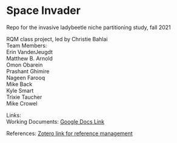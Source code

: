 # Space Invader
Repo for the invasive ladybeetle niche partitioning study, fall 2021

RQM class project, led by Christie Bahlai  
Team Members:  
Erin VanderJeugdt  
Matthew B. Arnold  
Omon Obarein  
Prashant Ghimire  
Nageen Farooq  
Mike Back  
Kyle Smart   
Trixie Taucher  
Mike Crowel  

Links:  
Working Documents: [Google Docs Link](https://docs.google.com/document/d/1M26ARpFcPuU9cNTjIHVC-aVp6aae73v4KPX2uae2jQs/edit?usp=sharing)

References: [Zotero link for reference management](https://www.zotero.org/groups/4420465/space_invader)
